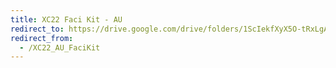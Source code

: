```yaml
---
title: XC22 Faci Kit - AU
redirect_to: https://drive.google.com/drive/folders/1ScIekfXyX5O-tRxLgAOOg15vSN-m-xSv?usp=sharing
redirect_from: 
  - /XC22_AU_FaciKit
---
```

